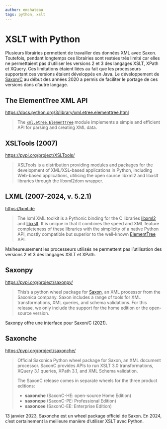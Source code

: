 ```yaml
---
author: emchateau
tags: python, xslt
---
```


# XSLT with Python

Plusieurs librairies permettent de travailler des données XML avec Saxon. Toutefois, pendant longtemps ces librairies sont restées très limité car elles ne permettaient pas d’utiliser les versions 2 et 3 des langages XSLT, XPath et XQuery. Ces limitations étaient liées au fait que les processeurs supportant ces versions étaient développés en Java. Le développement de [Saxon/C](https://www.saxonica.com/saxon-c/doc1.1/html/index.html) au début des années 2020 a permis de faciliter le portage de ces versions dans d’autre langage.

## The ElementTree XML API

https://docs.python.org/3/library/xml.etree.elementtree.html

> The [`xml.etree.ElementTree`](https://docs.python.org/3/library/xml.etree.elementtree.html#module-xml.etree.ElementTree) module implements a simple and efficient API for parsing and creating XML data.

## XSLTools (2007)

https://pypi.org/project/XSLTools/

> XSLTools is a distribution providing modules and packages for the development of XML/XSL-based applications in Python, including Web-based applications, utilising the open source libxml2 and libxslt libraries through the libxml2dom wrapper.

## LXML (2007-2024, v. 5.2.1)

https://lxml.de

> The lxml XML toolkit is a Pythonic binding for the C libraries [libxml2](http://xmlsoft.org/) and [libxslt](http://xmlsoft.org/XSLT/). It is unique in that it combines the speed and XML feature completeness of these libraries with the simplicity of a native Python API, mostly compatible but superior to the well-known [ElementTree](http://effbot.org/zone/element-index.htm) API.

Malheureusement les processeurs utilisés ne permettent pas l’utilisation des versions 2 et 3 des langages XSLT et XPath.

## Saxonpy

https://pypi.org/project/saxonpy/

> This’s a python wheel package for [Saxon](https://www.saxonica.com/saxon-c/documentation/index.html), an XML processor from the Saxonica company. Saxon includes a range of tools for XML transformations, XML queries, and schema validations. For this release, we only include the support for the home edition or the open-source version.

Saxonpy offre une interface pour Saxon/C (2021).

## Saxonche

https://pypi.org/project/saxonche/

> Official Saxonica Python wheel package for Saxon, an XML document processor. SaxonC provides APIs to run XSLT 3.0 transformations, XQuery 3.1 queries, XPath 3.1, and XML Schema validation.
>
> The SaxonC release comes in separate wheels for the three product editions:
>
> - **saxonche** (SaxonC-HE: open-source Home Edition)
> - **saxoncpe** (SaxonC-PE: Professional Edition)
> - **saxoncee** (SaxonC-EE: Enterprise Edition)

13 janvier 2023, Saxonche est un wheel package officiel de Saxon. En 2024, c’est certainement la meilleure manière d’utiliser XSLT avec Python.